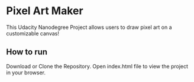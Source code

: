 # Pixel Art Maker 

This Udacity Nanodegree Project allows users to draw pixel art on a customizable canvas!

 ## How to run

Download or Clone the Repository. Open index.html file to view the project in your browser.